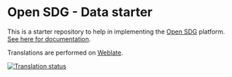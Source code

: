 # Open SDG - Data starter

This is a starter repository to help in implementing the [Open SDG](https://github.com/open-sdg/open-sdg) platform. [See here for documentation](https://open-sdg.readthedocs.io).

Translations are performed on [Weblate](https://weblate.org).

<a href="https://hosted.weblate.org/engage/sdg-laos/">
<img src="https://hosted.weblate.org/widgets/sdg-laos/-/open-graph.png" alt="Translation status" />
</a>

